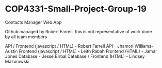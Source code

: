 # COP4331-Small-Project-Group-19
Contacts Manager Web App

Github managed by Robert Farrell, this is not representative of work done by all team members

API / Frontend (javascript / HTML) - Robert Farrell
API - Jhamori Williams-Austin
Frontend (javascript / HTML) - Leith Rabah
Frontend (HTML) - Jamar Jones
Database - Jesse Birbal
Database / Frontend (HTML) - Lindsey Mazurowski
